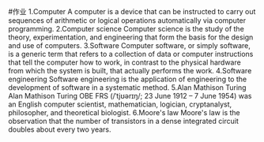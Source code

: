 #作业
1.Computer
A computer is a device that can be instructed to carry out sequences of arithmetic or logical operations automatically via computer programming.
2.Computer science
Computer science is the study of the theory, experimentation, and engineering that form the basis for the design and use of computers.
3.Software
Computer software, or simply software, is a generic term that refers to a collection of data or computer instructions that tell the computer how to work, in contrast to the physical hardware from which the system is built, that actually performs the work. 
4.Software engineering
Software engineering is the application of engineering to the development of software in a systematic method.
5.Alan Mathison Turing
Alan Mathison Turing OBE FRS (/ˈtjʊərɪŋ/; 23 June 1912 – 7 June 1954) was an English computer scientist, mathematician, logician, cryptanalyst, philosopher, and theoretical biologist.
6.Moore's law
Moore's law is the observation that the number of transistors in a dense integrated circuit doubles about every two years.
